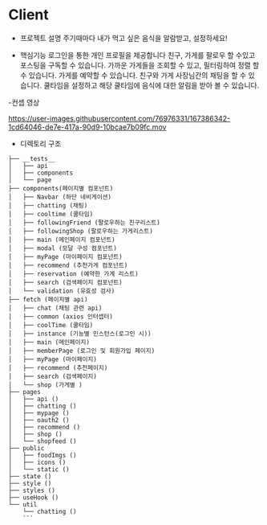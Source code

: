 # Client


- 프로젝트 설명
주기때마다 내가 먹고 싶은 음식을 알람받고, 설정하세요!

- 핵심기능
로그인을 통한 개인 프로필을 제공합니다
친구, 가게를 팔로우 할 수있고 포스팅을 구독할 수 있습니다.
가까운 가게들을 조회할 수 있고, 필터링하여 정렬 할 수 있습니다.
가게를 예약할 수 있습니다.
친구와 가게 사장님간의 채팅을 할 수 있습니다.
쿨타임을 설정하고 해당 쿨타임에 음식에 대한 알림을 받아 볼 수 있습니다.

-컨셉 영상

https://user-images.githubusercontent.com/76976331/167386342-1cd64046-de7e-417a-90d9-10bcae7b09fc.mov


 
- 디렉토리 구조

```
├── __tests__
│   ├── api
│   ├── components
│   └── page
├── components(페이지별 컴포넌트)
│   ├── Navbar (하단 네비게이션)
│   ├── chatting (채팅)
│   ├── cooltime (쿨타임)
│   ├── followingFriend (팔로우하는 친구리스트)
│   ├── followingShop (팔로우하는 가게리스트)
│   ├── main (메인페이지 컴포넌트)
│   ├── modal (모달 구성 컴포넌트)
│   ├── myPage (마이페이지 컴포넌트)
│   ├── recommend (추천가게 컴포넌트)
│   ├── reservation (예약한 가계 리스트)
│   ├── search (검색페이지 컴포넌트)
│   └── validation (유효성 검사)
├── fetch (페이지별 api)
│   ├── chat (채팅 관련 api)
│   ├── common (axios 인터셉터)
│   ├── coolTime (쿨타임)
│   ├── instance (기능별 인스턴스(로그인 시))
│   ├── main (메인페이지)
│   ├── memberPage (로그인 및 회원가입 페이지)
│   ├── myPage (마이페이지)
│   ├── recommend (추천페이지)
│   ├── search (검색페이지)
│   └── shop (가게별 )
├── pages
│   ├── api ()
│   ├── chatting ()
│   ├── mypage ()
│   ├── oauth2 ()
│   ├── recommend ()
│   ├── shop ()
│   └── shopfeed ()
├── public
│   ├── foodImgs ()
│   ├── icons ()
│   └── static ()
├── state ()
├── style ()
├── styles ()
├── useHook ()
└── util
    └── chatting ()
    ```
